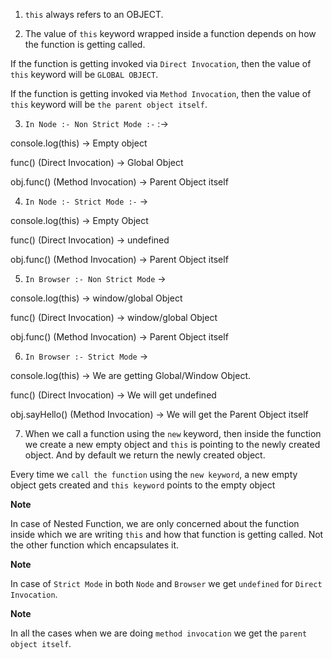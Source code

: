 1. `this` always refers to an OBJECT.

2. The value of `this` keyword wrapped inside a function depends on how the function is getting called.

If the function is getting invoked via `Direct Invocation`, then the value of `this` keyword will be `GLOBAL OBJECT`.

If the function is getting invoked via `Method Invocation`, then the value of `this` keyword will be `the parent object itself`.

3. `In Node :- Non Strict Mode :-` :-> 

console.log(this) -> Empty object

func() (Direct Invocation) -> Global Object

obj.func() (Method Invocation) -> Parent Object itself

4. `In Node :- Strict Mode :-` ->

console.log(this) -> Empty Object

func() (Direct Invocation) -> undefined

obj.func() (Method Invocation) -> Parent Object itself

5. `In Browser :- Non Strict Mode` ->

console.log(this) -> window/global Object

func() (Direct Invocation) -> window/global Object

obj.func() (Method Invocation) -> Parent Object itself

6. `In Browser :- Strict Mode` ->

console.log(this) -> We are getting Global/Window Object.

func() (Direct Invocation) -> We will get undefined

obj.sayHello() (Method Invocation) -> We will get the Parent Object itself

7. When we call a function using the `new` keyword, then inside the function we create a new empty object and `this` is pointing to the newly created object. And by default we return the newly created object.

Every time we `call the function` using the `new keyword`, a new empty object gets created and `this keyword` points to the empty object

**Note**

In case of Nested Function, we are only concerned about the function inside which we are writing `this` and how that function is getting called. Not the other function which encapsulates it.

**Note**

In case of `Strict Mode` in both `Node` and `Browser` we get `undefined` for `Direct Invocation`.

**Note**

In all the cases when we are doing `method invocation` we get the `parent object itself`.